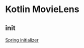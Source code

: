 # Kotlin MovieLens

## init

[Spring initializer](https://start.spring.io/#!type=gradle-project-kotlin&language=kotlin&platformVersion=3.2.4&packaging=jar&jvmVersion=17&groupId=com.example&artifactId=demo&name=demo&description=Demo%20project%20for%20Spring%20Boot&packageName=com.example.demo&dependencies=webflux)